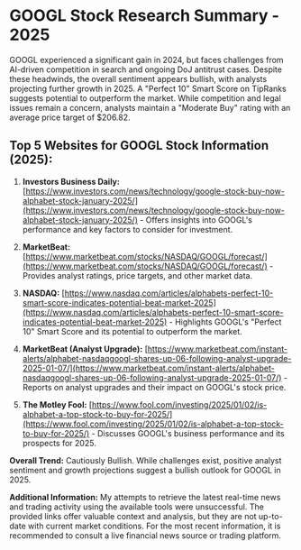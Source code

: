 # GOOGL Stock Research Summary - 2025

GOOGL experienced a significant gain in 2024, but faces challenges from AI-driven competition in search and ongoing DoJ antitrust cases. Despite these headwinds, the overall sentiment appears bullish, with analysts projecting further growth in 2025.  A "Perfect 10" Smart Score on TipRanks suggests potential to outperform the market.  While competition and legal issues remain a concern, analysts maintain a "Moderate Buy" rating with an average price target of $206.82.

## Top 5 Websites for GOOGL Stock Information (2025):

1. **Investors Business Daily:** [https://www.investors.com/news/technology/google-stock-buy-now-alphabet-stock-january-2025/](https://www.investors.com/news/technology/google-stock-buy-now-alphabet-stock-january-2025/) - Offers insights into GOOGL's performance and key factors to consider for investment.

2. **MarketBeat:** [https://www.marketbeat.com/stocks/NASDAQ/GOOGL/forecast/](https://www.marketbeat.com/stocks/NASDAQ/GOOGL/forecast/) - Provides analyst ratings, price targets, and other market data.

3. **NASDAQ:** [https://www.nasdaq.com/articles/alphabets-perfect-10-smart-score-indicates-potential-beat-market-2025](https://www.nasdaq.com/articles/alphabets-perfect-10-smart-score-indicates-potential-beat-market-2025) - Highlights GOOGL's "Perfect 10" Smart Score and its potential to outperform the market.

4. **MarketBeat (Analyst Upgrade):** [https://www.marketbeat.com/instant-alerts/alphabet-nasdaqgoogl-shares-up-06-following-analyst-upgrade-2025-01-07/](https://www.marketbeat.com/instant-alerts/alphabet-nasdaqgoogl-shares-up-06-following-analyst-upgrade-2025-01-07/) - Reports on analyst upgrades and their impact on GOOGL's stock price.

5. **The Motley Fool:** [https://www.fool.com/investing/2025/01/02/is-alphabet-a-top-stock-to-buy-for-2025/](https://www.fool.com/investing/2025/01/02/is-alphabet-a-top-stock-to-buy-for-2025/) - Discusses GOOGL's business performance and its prospects for 2025.


**Overall Trend:**  Cautiously Bullish. While challenges exist, positive analyst sentiment and growth projections suggest a bullish outlook for GOOGL in 2025.


**Additional Information:** My attempts to retrieve the latest real-time news and trading activity using the available tools were unsuccessful.  The provided links offer valuable context and analysis, but they are not up-to-date with current market conditions.  For the most recent information, it is recommended to consult a live financial news source or trading platform.